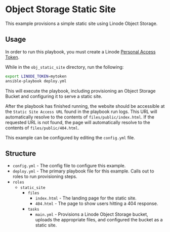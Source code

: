 # Object Storage Static Site

This example provisions a simple static site using Linode Object Storage.

## Usage

In order to run this playbook, you must create a Linode [Personal Access Token](https://www.linode.com/docs/guides/getting-started-with-the-linode-api/#get-an-access-token).

While in the `obj_static_site` directory, run the following:

```bash
export LINODE_TOKEN=mytoken
ansible-playbook deploy.yml
```

This will execute the playbook, including provisioning an Object Storage Bucket and configuring it to serve a static site.

After the playbook has finished running, the website should be accessible at the `Static Site Access URL` found in the playbook run logs. This URL will automatically resolve to the contents of `files/public/index.html`. If the requested URL is not found, the page will automatically resolve to the contents of `files/public/404.html`.

This example can be configured by editing the `config.yml` file. 

## Structure

- `config.yml` - The config file to configure this example.
- `deploy.yml` - The primary playbook file for this example. Calls out to roles to run provisioning steps.
- `roles`
  - `static_site`
    - `files`
      - `index.html` - The landing page for the static site.
      - `404.html` - The page to show users hitting a 404 response.
    - `tasks`
      - `main.yml` - Provisions a Linode Object Storage bucket, uploads the appropriate files, and configured the bucket as a static site.
  